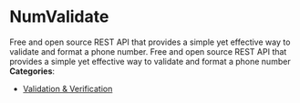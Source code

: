 # NumValidate


Free and open source REST API that provides a simple yet effective way to validate and format a phone number. Free and open source REST API that provides a simple yet effective way to validate and format a phone number
**Categories**:

- [Validation & Verification](https://github/awesome-apis/awesome-apis#validation-and-verification)



